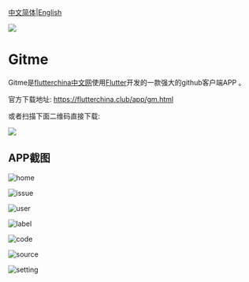 [中文简体](./README-CHS.md)|[English](./README.md)

![](./imgs/180bai.png)
# Gitme

Gitme是[flutterchina中文网](https://flutterchina.club)使用[Flutter](https://flutter.io)开发的一款强大的github客户端APP 。

官方下载地址:  https://flutterchina.club/app/gm.html

或者扫描下面二维码直接下载:

![](./imgs/qr_download.png)

## APP截图

![home](./imgs/home.jpeg)

![issue](./imgs/issue.jpeg)

![user](./imgs/user.jpeg)

![label](./imgs/labels.jpeg)

![code](./imgs/codelist.jpeg)

![source](./imgs/codeview.jpeg)

![setting](./imgs/setting.jpeg)
